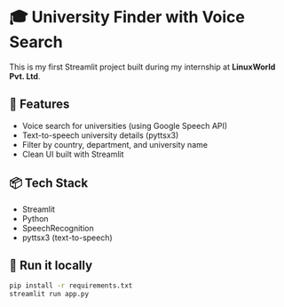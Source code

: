# 🎓 University Finder with Voice Search

This is my first Streamlit project built during my internship at **LinuxWorld Pvt. Ltd**.

## 🔧 Features
- Voice search for universities (using Google Speech API)
- Text-to-speech university details (pyttsx3)
- Filter by country, department, and university name
- Clean UI built with Streamlit

## 📦 Tech Stack
- Streamlit
- Python
- SpeechRecognition
- pyttsx3 (text-to-speech)

## 🚀 Run it locally
```bash
pip install -r requirements.txt
streamlit run app.py
